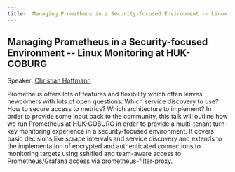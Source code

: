 ```yaml
---
title:  Managing Prometheus in a Security-focused Environment -- Linux Monitoring at HUK-COBURG
---
```


## Managing Prometheus in a Security-focused Environment -- Linux Monitoring at HUK-COBURG

Speaker: [Christian Hoffmann](/2019-munich/speakers/christian-hoffmann/)

Prometheus offers lots of features and flexibility which often leaves newcomers with lots of open questions: Which service discovery to use? How to secure access to metrics? Which architecture to implement?  In order to provide some input back to the community, this talk will outline how we run Prometheus at HUK-COBURG in order to provide a multi-tenant turn-key monitoring experience in a security-focused environment. It covers basic decisions like scrape intervals and service discovery and extends to the implementation of encrypted and authenticated connections to monitoring targets using sshified and team-aware access to Prometheus/Grafana access via prometheus-filter-proxy.
